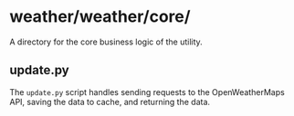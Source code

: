 # weather/weather/core/

A directory for the core business logic of the utility.

## update.py

The `update.py` script handles sending requests to the OpenWeatherMaps API, saving the data to cache, and returning the data.
